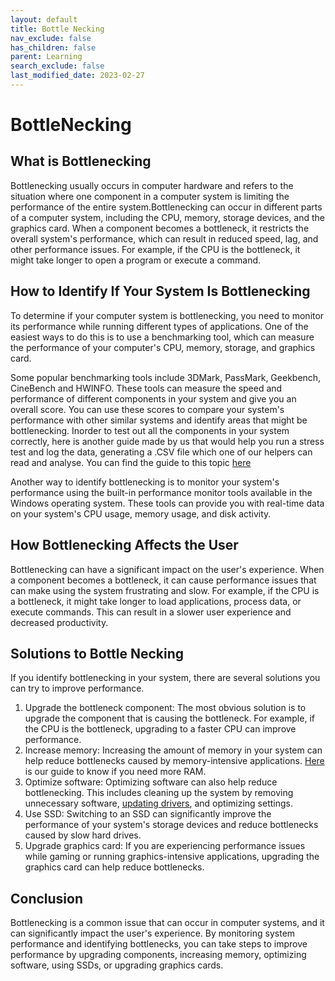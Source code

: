 ```yaml
---
layout: default
title: Bottle Necking
nav_exclude: false
has_children: false
parent: Learning
search_exclude: false
last_modified_date: 2023-02-27
---
```


# BottleNecking

## What is Bottlenecking
Bottlenecking usually occurs in computer hardware and refers to the situation where one component in a computer system is limiting the performance of the entire system.Bottlenecking can occur in different parts of a computer system, including the CPU, memory, storage devices, and the graphics card. When a component becomes a bottleneck, it restricts the overall system's performance, which can result in reduced speed, lag, and other performance issues. For example, if the CPU is the bottleneck, it might take longer to open a program or execute a command.

## How to Identify If Your System Is Bottlenecking
To determine if your computer system is bottlenecking, you need to monitor its performance while running different types of applications. One of the easiest ways to do this is to use a benchmarking tool, which can measure the performance of your computer's CPU, memory, storage, and graphics card.

Some popular benchmarking tools include 3DMark, PassMark, Geekbench, CineBench and HWINFO. These tools can measure the speed and performance of different components in your system and give you an overall score. You can use these scores to compare your system's performance with other similar systems and identify areas that might be bottlenecking. Inorder to test out all the components in your system correctly, here is another guide made by us that would help you run a stress test and log the data, generating a .CSV file which one of our helpers can read and analyse. You can find the guide to this topic [here](/docs/guides/hwinfo.html)

Another way to identify bottlenecking is to monitor your system's performance using the built-in performance monitor tools available in the Windows operating system. These tools can provide you with real-time data on your system's CPU usage, memory usage, and disk activity.

## How Bottlenecking Affects the User
Bottlenecking can have a significant impact on the user's experience. When a component becomes a bottleneck, it can cause performance issues that can make using the system frustrating and slow. For example, if the CPU is a bottleneck, it might take longer to load applications, process data, or execute commands. This can result in a slower user experience and decreased productivity.


## Solutions to Bottle Necking
If you identify bottlenecking in your system, there are several solutions you can try to improve performance.

1. Upgrade the bottleneck component: The most obvious solution is to upgrade the component that is causing the bottleneck. For example, if the CPU is the bottleneck, upgrading to a faster CPU can improve performance.
2. Increase memory: Increasing the amount of memory in your system can help reduce bottlenecks caused by memory-intensive applications. [Here](/docs/guides/how-to-know-if-you-need-more-ram.html) is our guide to know if you need more RAM. 
3. Optimize software: Optimizing software can also help reduce bottlenecking. This includes cleaning up the system by removing unnecessary software, [updating drivers](/docs/recommendations/maintenance.html#driver-finders), and optimizing settings. 
4. Use SSD: Switching to an SSD can significantly improve the performance of your system's storage devices and reduce bottlenecks caused by slow hard drives.
5. Upgrade graphics card: If you are experiencing performance issues while gaming or running graphics-intensive applications, upgrading the graphics card can help reduce bottlenecks.

## Conclusion
Bottlenecking is a common issue that can occur in computer systems, and it can significantly impact the user's experience. By monitoring system performance and identifying bottlenecks, you can take steps to improve performance by upgrading components, increasing memory, optimizing software, using SSDs, or upgrading graphics cards.